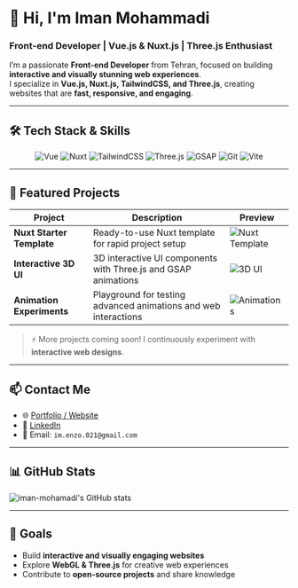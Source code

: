 # 👋 Hi, I'm Iman Mohammadi

### Front-end Developer | Vue.js & Nuxt.js | Three.js Enthusiast

I’m a passionate **Front-end Developer** from Tehran, focused on building **interactive and visually stunning web experiences**.  
I specialize in **Vue.js, Nuxt.js, TailwindCSS, and Three.js**, creating websites that are **fast, responsive, and engaging**.

---

## 🛠️ Tech Stack & Skills

<p align="center">
  <img src="https://img.shields.io/badge/Vue-42b883?style=flat&logo=vue.js&logoColor=white" alt="Vue"/>
  <img src="https://img.shields.io/badge/Nuxt-00C58E?style=flat&logo=nuxtdotjs&logoColor=white" alt="Nuxt"/>
  <img src="https://img.shields.io/badge/Tailwind-06B6D4?style=flat&logo=tailwind-css&logoColor=white" alt="TailwindCSS"/>
  <img src="https://img.shields.io/badge/Three.js-000000?style=flat&logo=three.js&logoColor=white" alt="Three.js"/>
  <img src="https://img.shields.io/badge/GSAP-61DAFB?style=flat&logo=greensock&logoColor=white" alt="GSAP"/>
  <img src="https://img.shields.io/badge/Git-F05032?style=flat&logo=git&logoColor=white" alt="Git"/>
  <img src="https://img.shields.io/badge/Vite-646CFF?style=flat&logo=vite&logoColor=white" alt="Vite"/>
</p>

---

## 🎨 Featured Projects

| Project | Description | Preview |
|---------|------------|---------|
| **Nuxt Starter Template** | Ready-to-use Nuxt template for rapid project setup | ![Nuxt Template](https://media.giphy.com/media/3o7aD2saalBwwftBIY/giphy.gif) |
| **Interactive 3D UI** | 3D interactive UI components with Three.js and GSAP animations | ![3D UI](https://media.giphy.com/media/26BRzozg4TCBXv6QU/giphy.gif) |
| **Animation Experiments** | Playground for testing advanced animations and web interactions | ![Animations](https://media.giphy.com/media/xT0xeJpnrWC4XWblEk/giphy.gif) |

> ⚡ More projects coming soon! I continuously experiment with **interactive web designs**.

---

## 📫 Contact Me

- 🌐 [Portfolio / Website](https://www.iman-mohamadi.com/)
- 💼 [LinkedIn]([https://www.linkedin.com/](https://www.linkedin.com/in/iman-mohammadi-687b1824a/))  
- 📧 Email: `im.enzo.021@gmail.com`

---

## 📊 GitHub Stats

![iman-mohamadi's GitHub stats](https://github-readme-stats.vercel.app/api?username=iman-mohamadi&show_icons=true&theme=radical)

---

## 🎯 Goals

- Build **interactive and visually engaging websites**  
- Explore **WebGL & Three.js** for creative web experiences  
- Contribute to **open-source projects** and share knowledge
